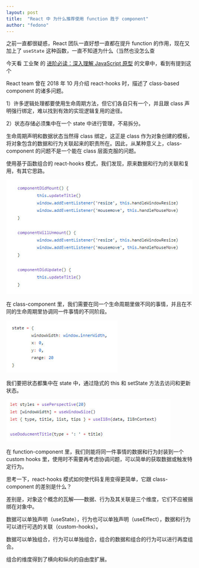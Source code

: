 ```yaml
---
layout: post
title:  "React 中 为什么推荐使用 function 胜于 component"
author: "fedono"
---
```


之前一直都很疑惑，React 团队一直好想一直都在提升 function 的作用，现在又加上了 `useState` 这种函数，一直不知道为什么（当然也没怎么查

今天看 工业聚 的 [进阶必读：深入理解 JavaScript 原型](https://weibo.com/ttarticle/p/show?id=2309404429772187893873#_0)  的文章中，看到有提到这个

React team 曾在 2018 年 10 月介绍 react-hooks 时，描述了 class-based component 的诸多问题。

1）许多逻辑处理都要使用生命周期方法，但它们各自只有一个，并且跟 class 声明强行绑定，难以找到有效的实现逻辑复用的途径。

2）状态存储必须集中在一个 state 中进行管理，不易拆分。

生命周期声明和数据状态当然得 class 绑定，这正是 class 作为对象创建的模板，将对象包含的数据和行为关联起来的职责所在。因此，从某种意义上，class-component 的问题不是一个能在 class 层面克服的问题。

使用基于函数组合的 react-hooks 模式，我们发现，原来数据和行为的关联和复用，有其它思路。

![img](../../assets/react-component-vs-function/component.png)

在 class-component 里，我们需要在同一个生命周期里做不同的事情，并且在不同的生命周期里协调同一件事情的不同阶段。

![img](../../assets/react-component-vs-function/state.png)

我们要把状态都集中在 state 中，通过隐式的 this 和 setState 方法去访问和更新状态。

![img](../../assets/react-component-vs-function/state-2.png)

在 function-component 里，我们则能将同一件事情的数据和行为封装到一个 custom hooks 里，使用时不需要再考虑协调问题，可以简单的获取数据或触发特定行为。

思考一下，react-hooks 模式如何使代码复用变得更简单，它跟 class-component 的差别是什么？

差别是，对象这个概念的瓦解——数据、行为及其关联是三个维度，它们不应被捆绑在对象中。

数据可以单独声明（useState），行为也可以单独声明（useEffect），数据和行为可以进行可选的关联（custom-hooks）。

数据可以单独组合，行为可以单独组合，组合的数据和组合的行为可以进行再度组合。

组合的维度得到了横向和纵向的自由度扩展。
